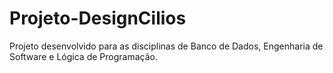 # Projeto-DesignCilios
Projeto desenvolvido para as disciplinas de Banco de Dados, Engenharia de Software e Lógica de Programação.
